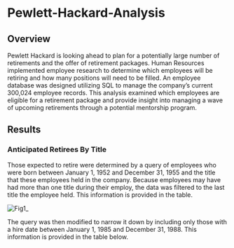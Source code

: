 # Pewlett-Hackard-Analysis

## Overview

Pewlett Hackard is looking ahead to plan for a potentially large number of retirements and the offer of retirement packages. Human Resources implemented employee research to determine which employees will be retiring and how many positions will need to be filled. An employee database was designed utilizing SQL to manage the company’s current 300,024 employee records.  This analysis examined which employees are eligible for a retirement package and provide insight into managing a wave of upcoming retirements through a potential mentorship program.

## Results

### Anticipated Retirees By Title

Those expected to retire were determined by a query of employees who were born between January 1, 1952 and December 31, 1955 and the title that these employees held in the company. Because employees may have had more than one title during their employ, the data was filtered to the last title the employee held. This information is provided in the table. 

![Fig1_](http://url/to/img.png)




The query was then modified to narrow it down by including only those with a hire date between January 1, 1985 and December 31, 1988. This information is provided in the table below.




